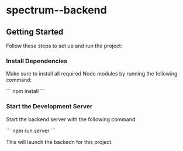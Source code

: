 # spectrum--backend

## Getting Started

Follow these steps to set up and run the project:

### Install Dependencies

Make sure to install all required Node modules by running the following command:

\`\`\`
npm install
\`\`\`

### Start the Development Server

Start the backend server with the following command:

\`\`\`
npm run server
\`\`\`

This will launch the backedn for this project.
